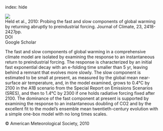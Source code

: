 index: hide

<div class="Citation">
    <div class="Citation-thumb CitationThumb-linked"  data-href="https://doi.org/10.1175/2009jcli3466.1">
      <img src="https://static.claimspace.cloud/climate-study-static/refs/thumbs/6/Held_et_al_2010-thumb.png" />
    </div>

  <div class="Citation-body">
    <div class="Citation-text">Held et al., 2010: Probing the fast and slow components of global warming by returning abruptly to preindustrial forcing. <span class="Article-journal">Journal of Climate, </span><span class="Article-volume">23, </span>2418-2427pp.</div>
    <div class="Citation-links">
      <div class="CitationLink" data-href="https://doi.org/10.1175/2009jcli3466.1">
        <div class="CitationLink-icon CitationLink-Doi"></div>
        <div class="CitationLink-text">DOI</div>
      </div>
      <div class="CitationLink" data-href="https://scholar.google.com/scholar?q=10.1175/2009jcli3466.1">
        <div class="CitationLink-icon CitationLink-Scholar"></div>
        <div class="CitationLink-text">Google Scholar</div>
      </div>
    </div>
  </div>
</div>

The fast and slow components of global warming in a comprehensive climate model are isolated by examining the response to an instantaneous return to preindustrial forcing. The response is characterized by an initial fast exponential decay with an e-folding time smaller than 5 yr, leaving behind a remnant that evolves more slowly. The slow component is estimated to be small at present, as measured by the global mean near-surface air temperature, and, in the model examined, grows to 0.4°C by 2100 in the A1B scenario from the Special Report on Emissions Scenarios (SRES), and then to 1.4°C by 2300 if one holds radiative forcing fixed after 2100. The dominance of the fast component at present is supported by examining the response to an instantaneous doubling of CO2 and by the excellent fit to the model’s ensemble mean twentieth-century evolution with a simple one-box model with no long times scales.

<div class="Citation-copy">
&copy; American Meteorological Society, 2010
</div>